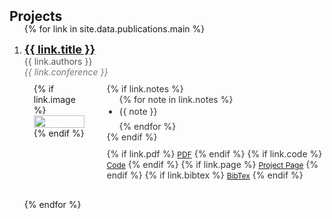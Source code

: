 <h2 id="publications" style="margin: 2px 0px -15px;">Projects</h2>

<div class="publications">
  <ol class="bibliography">

{% for link in site.data.publications.main %}

<li>
<!-- 전체 컨테이너 -->
<div class="pub-row" style="display: flex; flex-direction: column; margin-bottom: 30px;">

<!-- 제목 -->
<div class="col-sm-12" style="margin-bottom: 10px;">
  <div class="title" style="font-size: 18px; font-weight: bold; width: 100%; text-align: left;">
    <a href="{{ link.pdf }}" style="display: block; text-align: left; ">{{ link.title }}</a>
  </div>
  <div class="author" style="font-size: 14px; color: #555;">{{ link.authors }}</div>
  <div class="periodical" style="font-size: 14px; font-style: italic; color: #777;">{{ link.conference }}</div>
</div>
<!-- 하단 내용 (이미지 + 설명) -->
<div class="pub-content" style="display: flex; align-items: flex-start;">
  <!-- 이미지 -->
  <div class="col-sm-3" style="padding-right: 15px; padding-left: 15px;">
    {% if link.image %}
    <img src="{{ link.image }}" class="teaser img-fluid z-depth-1" 
          style="width: 100%; max-width: 800px; height: auto; max-height: 500px; object-fit: cover;">
    {% endif %}
  </div>

  <!-- 설명 -->
  <div class="col-sm-9" style="padding-left: 20px; font-size: 14px; color: #333;">
    {% if link.notes %}
      <div class="notes">
        <ul style="list-style-type: disc; padding-left: 20px; margin-top: 0; margin-bottom: 0;">
          {% for note in link.notes %}
            <li style="margin-bottom: 5px; line-height: 1.5;">{{ note }}</li>
          {% endfor %}
        </ul>
      </div>
    {% endif %}
    <div class="links" style="margin-top: 10px;">
      {% if link.pdf %}
      <a href="{{ link.pdf }}" class="btn btn-sm z-depth-0" role="button" target="_blank" 
          style="font-size:12px;">PDF</a>
      {% endif %}
      {% if link.code %}
      <a href="{{ link.code }}" class="btn btn-sm z-depth-0" role="button" target="_blank" 
          style="font-size:12px;">Code</a>
      {% endif %}
      {% if link.page %}
      <a href="{{ link.page }}" class="btn btn-sm z-depth-0" role="button" target="_blank" 
          style="font-size:12px;">Project Page</a>
      {% endif %}
      {% if link.bibtex %}
      <a href="{{ link.bibtex }}" class="btn btn-sm z-depth-0" role="button" target="_blank" 
          style="font-size:12px;">BibTex</a>
      {% endif %}
    </div>
  </div>
</div>

</div>
</li>

{% endfor %}

  </ol>
</div>




<!-- <h2 id="publications" style="margin: 2px 0px -15px;">Projects</h2>

<div class="publications">
<ol class="bibliography">

{% for link in site.data.publications.main %}

<li>
<div class="pub-row">
  <div class="col-sm-12" style="position: relative;padding-right: 15px;padding-left: 20px;">
      <div class="title"><a href="{{ link.pdf }}">{{ link.title }}</a></div>
      <div class="author">{{ link.authors }}</div>
      <div class="periodical"><em>{{ link.conference }}</em></div>
  </div>
</div>
<div class="pub-row" style="display: flex;">
  <div class="col-sm-3 abbr" style="position: relative;padding-right: 15px;padding-left: 15px;">
    {% if link.image %} 
    <img src="{{ link.image }}" class="teaser img-fluid z-depth-1" style="width: 80%; height: auto; max-height: 500px; margin-bottom: 100px;">
    {% endif %}
  </div>
  <div class="col-sm-9" style="position: relative;padding-right: 15px;padding-left: 20px;">
    <div class="links">
      {% if link.pdf %} 
      <a href="{{ link.pdf }}" class="btn btn-sm z-depth-0" role="button" target="_blank" style="font-size:12px;">PDF</a>
      {% endif %}
      {% if link.code %} 
      <a href="{{ link.code }}" class="btn btn-sm z-depth-0" role="button" target="_blank" style="font-size:12px;">Code</a>
      {% endif %}
      {% if link.page %} 
      <a href="{{ link.page }}" class="btn btn-sm z-depth-0" role="button" target="_blank" style="font-size:12px;">Project Page</a>
      {% endif %}
      {% if link.bibtex %} 
      <a href="{{ link.bibtex }}" class="btn btn-sm z-depth-0" role="button" target="_blank" style="font-size:12px;">BibTex</a>
      {% endif %}
      {% if link.notes %} 
      <div>
        {{ link.notes }}
      </div>
      {% endif %}
      {% if link.others %} 
      {{ link.others }}
      {% endif %}
    </div>
  </div>
</div>
</li>
<br>

{% endfor %}

</ol>
</div> -->
